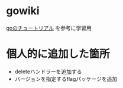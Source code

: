 # gowiki
[goのチュートリアル](http://golang-jp.org/doc/articles/wiki/) を参考に学習用

# 個人的に追加した箇所
- deleteハンドラーを追加する
- バージョンを指定するflagパッケージを追加
